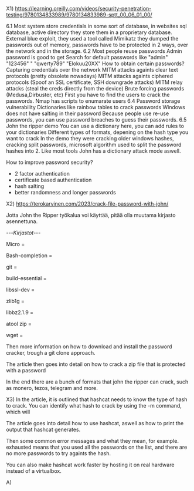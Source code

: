X1) https://learning.oreilly.com/videos/security-penetration-testing/9780134833989/9780134833989-sptt_00_06_01_00/

6.1
  Most system store credentials in some sort of database, in websites sql database, active directory they store them in a proprietary database. 
  External blue exploit, they used a tool called Mimikatz they dumped the passwords out of memory, passwords have to be protected in 2 ways, over the network and in the storage. 
6.2 
  Most people reuse passwords
Admin password is good to get
Search for default passwords like "admin" "123456" "  "qwerty789" "Elokuu20XX"
  How to obtain certain passwords?
   Capturing credentials over the network
  MITM attacks againts clear text protocols (pretty obsolete nowadays)
  MITM attacks againts ciphered protocols (Spoof an SSL certificate, SSH downgrade attacks)
  MITM relay attacks (steal the creds directly from the device)
  Brute forcing passwords (Medusa,Dirbuster, etc)
  First you have to find the users to crack the passwords.
  Nmap has scripts to enumarate users
6.4 
  Password storage vulnerability 
  Dictionaries like rainbow tables to crack passwords
  Windows does not have salting in their password
  Because people use re-use passwords, you can use password breaches to guess their passwords.
6.5
  John the ripper demo
  You can use a dictionary here, you can add rules to your dictionaries
  Different types of formats, depening on the hash type you want to crack
  In the demo they were cracking older windows hashes, cracking split passwords, microsoft algorithm used to split the password hashes into 2.
  Like most tools John has a dictionary attack mode aswell. 
  
How to improve password security?
  - 2 factor authentication
  - certificate based authentication
  - hash salting
  - better randomness and longer passwords

X2) https://terokarvinen.com/2023/crack-file-password-with-john/

Jotta John the Ripper työkalua voi käyttää, pitää olla muutama kirjasto asennettuna.

  ---*Kirjastot*---
  
  Micro =
  
  Bash-completion =
  
  git =
  
  build-essential =
  
  libssl-dev = 
  
  zlib1g =
  
  libbz2.1.9 =
  
  atool zip =
  
  wget =
  
Then more information on how to download and install the password cracker, trough a git clone approach.

The article then goes into detail on how to crack a zip file that is protected with a password

In the end there are a bunch of formats that john the ripper can crack, such as monero, tezos, telegram and more.

X3) In the article, it is outlined that hashcat needs to know the type of hash to crack. You can identify what hash to crack by using the -m command, which will

The article goes into detail how to use hashcat, aswell as how to print the output that hashcat generates.

Then some common error messages and what they mean, for example. exhausted means that you used all the passwords on the list, and there are no more passwords to try againts the hash.

You can also make hashcat work faster by hosting it on real hardware instead of a virtualbox.

A)

